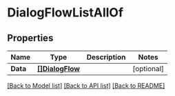 # DialogFlowListAllOf

## Properties

Name | Type | Description | Notes
------------ | ------------- | ------------- | -------------
**Data** | [**[]DialogFlow**](DialogFlow.md) |  | [optional] 

[[Back to Model list]](../README.md#documentation-for-models) [[Back to API list]](../README.md#documentation-for-api-endpoints) [[Back to README]](../README.md)


